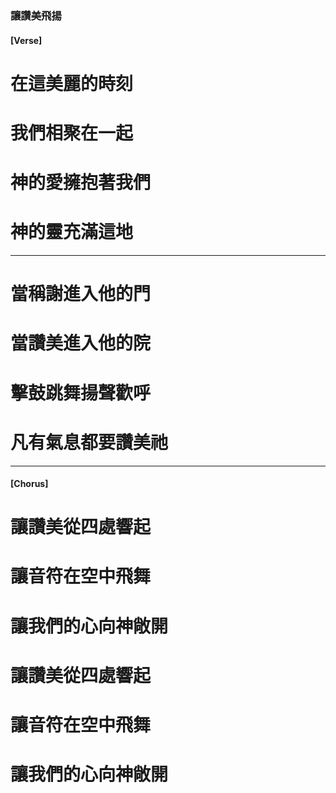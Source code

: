 ### 讓讚美飛揚
#### [Verse]

# 在這美麗的時刻
# 我們相聚在一起
# 神的愛擁抱著我們
# 神的靈充滿這地

--- 

# 當稱謝進入他的門
# 當讚美進入他的院
# 擊鼓跳舞揚聲歡呼
# 凡有氣息都要讚美祂

--- 

#### [Chorus]
#  讓讚美從四處響起
#  讓音符在空中飛舞
#  讓我們的心向神敞開
#  讓讚美從四處響起
#  讓音符在空中飛舞
#  讓我們的心向神敞開
